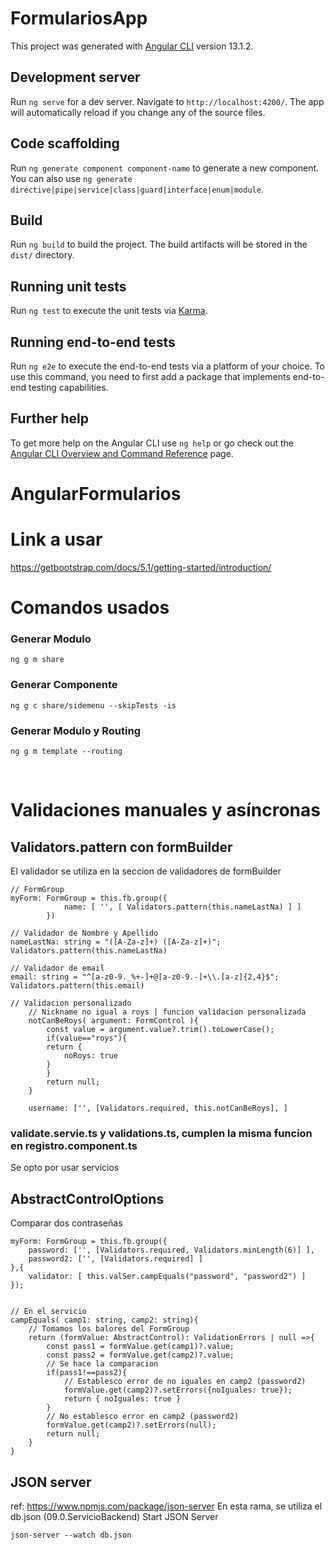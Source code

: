 # FormulariosApp

This project was generated with [Angular CLI](https://github.com/angular/angular-cli) version 13.1.2.

## Development server

Run `ng serve` for a dev server. Navigate to `http://localhost:4200/`. The app will automatically reload if you change any of the source files.

## Code scaffolding

Run `ng generate component component-name` to generate a new component. You can also use `ng generate directive|pipe|service|class|guard|interface|enum|module`.

## Build

Run `ng build` to build the project. The build artifacts will be stored in the `dist/` directory.

## Running unit tests

Run `ng test` to execute the unit tests via [Karma](https://karma-runner.github.io).

## Running end-to-end tests

Run `ng e2e` to execute the end-to-end tests via a platform of your choice. To use this command, you need to first add a package that implements end-to-end testing capabilities.

## Further help

To get more help on the Angular CLI use `ng help` or go check out the [Angular CLI Overview and Command Reference](https://angular.io/cli) page.
#
#
<h1> AngularFormularios</h1>

# Link a usar
https://getbootstrap.com/docs/5.1/getting-started/introduction/

# Comandos usados
### Generar Modulo
    ng g m share  
### Generar Componente
    ng g c share/sidemenu --skipTests -is
### Generar Modulo y Routing
    ng g m template --routing

<br>


# Validaciones manuales y asíncronas
## Validators.pattern con formBuilder
El validador se utiliza en la seccion de validadores de formBuilder

    // FormGroup
    myForm: FormGroup = this.fb.group({
                name: [ '', [ Validators.pattern(this.nameLastNa) ] ]
            })

    // Validador de Nombre y Apellido
    nameLastNa: string = "([A-Za-z]+) ([A-Za-z]+)";
    Validators.pattern(this.nameLastNa)

    // Validador de email
    email: string = "^[a-z0-9._%+-]+@[a-z0-9.-]+\\.[a-z]{2,4}$";
    Validators.pattern(this.email)

    // Validacion personalizado
        // Nickname no igual a roys | funcion validacion personalizada
        notCanBeRoys( argument: FormControl ){
            const value = argument.value?.trim().toLowerCase();
            if(value=="roys"){
            return {
                noRoys: true
            }
            }
            return null;
        }
        
        username: ['', [Validators.required, this.notCanBeRoys], ]

### validate.servie.ts y validations.ts, cumplen la misma funcion en registro.component.ts
Se opto por usar servicios

## AbstractControlOptions
Comparar dos contraseñas

    myForm: FormGroup = this.fb.group({
        password: ['', [Validators.required, Validators.minLength(6)] ],
        password2: ['', [Validators.required] ]
    },{
        validator: [ this.valSer.campEquals("password", "password2") ]
    });


    // En el servicio
    campEquals( camp1: string, camp2: string){
        // Tomamos los balores del FormGroup
        return (formValue: AbstractControl): ValidationErrors | null =>{
            const pass1 = formValue.get(camp1)?.value;
            const pass2 = formValue.get(camp2)?.value;
            // Se hace la comparacion
            if(pass1!==pass2){
                // Establesco error de no iguales en camp2 (password2)
                formValue.get(camp2)?.setErrors({noIguales: true});
                return { noIguales: true }
            }
            // No establesco error en camp2 (password2)
            formValue.get(camp2)?.setErrors(null);
            return null;
        }
    }

## JSON server
ref: https://www.npmjs.com/package/json-server
En esta rama, se utiliza el db.json (09.0.ServicioBackend)
Start JSON Server

    json-server --watch db.json
